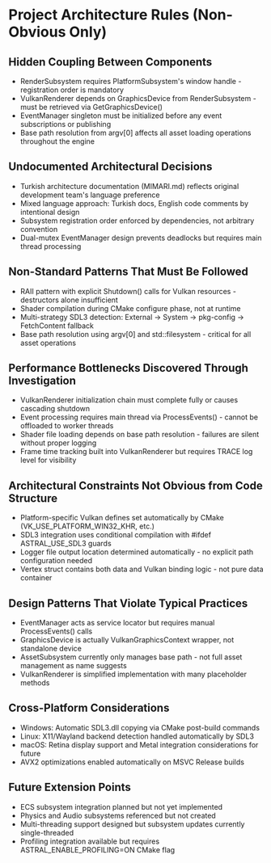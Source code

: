 # Project Architecture Rules (Non-Obvious Only)

## Hidden Coupling Between Components
- RenderSubsystem requires PlatformSubsystem's window handle - registration order is mandatory
- VulkanRenderer depends on GraphicsDevice from RenderSubsystem - must be retrieved via GetGraphicsDevice()
- EventManager singleton must be initialized before any event subscriptions or publishing
- Base path resolution from argv[0] affects all asset loading operations throughout the engine

## Undocumented Architectural Decisions
- Turkish architecture documentation (MIMARI.md) reflects original development team's language preference
- Mixed language approach: Turkish docs, English code comments by intentional design
- Subsystem registration order enforced by dependencies, not arbitrary convention
- Dual-mutex EventManager design prevents deadlocks but requires main thread processing

## Non-Standard Patterns That Must Be Followed
- RAII pattern with explicit Shutdown() calls for Vulkan resources - destructors alone insufficient
- Shader compilation during CMake configure phase, not at runtime
- Multi-strategy SDL3 detection: External → System → pkg-config → FetchContent fallback
- Base path resolution using argv[0] and std::filesystem - critical for all asset operations

## Performance Bottlenecks Discovered Through Investigation
- VulkanRenderer initialization chain must complete fully or causes cascading shutdown
- Event processing requires main thread via ProcessEvents() - cannot be offloaded to worker threads
- Shader file loading depends on base path resolution - failures are silent without proper logging
- Frame time tracking built into VulkanRenderer but requires TRACE log level for visibility

## Architectural Constraints Not Obvious from Code Structure
- Platform-specific Vulkan defines set automatically by CMake (VK_USE_PLATFORM_WIN32_KHR, etc.)
- SDL3 integration uses conditional compilation with #ifdef ASTRAL_USE_SDL3 guards
- Logger file output location determined automatically - no explicit path configuration needed
- Vertex struct contains both data and Vulkan binding logic - not pure data container

## Design Patterns That Violate Typical Practices
- EventManager acts as service locator but requires manual ProcessEvents() calls
- GraphicsDevice is actually VulkanGraphicsContext wrapper, not standalone device
- AssetSubsystem currently only manages base path - not full asset management as name suggests
- VulkanRenderer is simplified implementation with many placeholder methods

## Cross-Platform Considerations
- Windows: Automatic SDL3.dll copying via CMake post-build commands
- Linux: X11/Wayland backend detection handled automatically by SDL3
- macOS: Retina display support and Metal integration considerations for future
- AVX2 optimizations enabled automatically on MSVC Release builds

## Future Extension Points
- ECS subsystem integration planned but not yet implemented
- Physics and Audio subsystems referenced but not created
- Multi-threading support designed but subsystem updates currently single-threaded
- Profiling integration available but requires ASTRAL_ENABLE_PROFILING=ON CMake flag